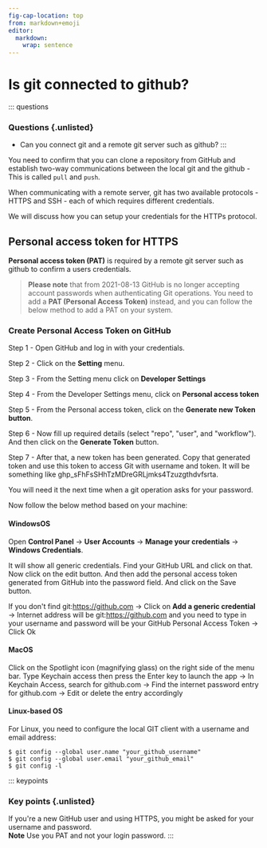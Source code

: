 ```yaml
---
fig-cap-location: top
from: markdown+emoji
editor: 
  markdown: 
    wrap: sentence
---
```


# **Is git connected to github?**

::: questions
### **Questions** {.unlisted}

-   Can you connect git and a remote git server such as github?
:::

You need to confirm that you can clone a repository from GitHub and establish two-way communications between the local git and the github - This is called `pull` and `push`.

When communicating with a remote server, git has two available protocols - HTTPS and SSH - each of which requires different credentials.

We will discuss how you can setup your credentials for the HTTPs protocol.

## **Personal access token for HTTPS**

**Personal access token (PAT)** is required by a remote git server such as github to confirm a users credentials.

> **Please note** that from 2021-08-13 GitHub is no longer accepting account passwords when authenticating Git operations.
> You need to add a **PAT (Personal Access Token)** instead, and you can follow the below method to add a PAT on your system.

### Create Personal Access Token on GitHub

Step 1 - Open GitHub and log in with your credentials.

Step 2 - Click on the **Setting** menu.

Step 3 - From the Setting menu click on **Developer Settings**

Step 4 - From the Developer Settings menu, click on **Personal access token**

Step 5 - From the Personal access token, click on the **Generate new Token button**.

Step 6 - Now fill up required details (select "repo", "user", and "workflow"). And then click on the **Generate Token** button.

Step 7 - After that, a new token has been generated. Copy that generated token and use this token to access Git with username and token.
It will be something like ghp_sFhFsSHhTzMDreGRLjmks4Tzuzgthdvfsrta.

You will need it the next time when a git operation asks for your password.

Now follow the below method based on your machine:

#### WindowsOS

Open **Control Panel** → **User Accounts** → **Manage your credentials** → **Windows Credentials**.

It will show all generic credentials. Find your GitHub URL and click on that. Now click on the edit button. And then add the personal access token generated from GitHub into the password field. And click on the Save button.

If you don't find git:https://github.com → Click on **Add a generic credential** → Internet address will be git:https://github.com and you need to type in your username and password will be your GitHub Personal Access Token → Click Ok

#### MacOS

Click on the Spotlight icon (magnifying glass) on the right side of the menu bar.
Type Keychain access then press the Enter key to launch the app → In Keychain Access, search for github.com → Find the internet password entry for github.com → Edit or delete the entry accordingly

#### Linux-based OS

For Linux, you need to configure the local GIT client with a username and email address:

```
$ git config --global user.name "your_github_username" 
$ git config --global user.email "your_github_email" 
$ git config -l
```

::: keypoints
### **Key points** {.unlisted}

If you're a new GitHub user and using HTTPS, you might be asked for your username and password.
<br>**Note** Use you PAT and not your login password.
:::
